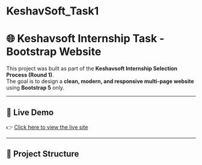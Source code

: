 # KeshavSoft_Task1

# 🌐 Keshavsoft Internship Task - Bootstrap Website

This project was built as part of the **Keshavsoft Internship Selection Process (Round 1)**.  
The goal is to design a **clean, modern, and responsive multi-page website** using **Bootstrap 5** only.

---

## 🚀 Live Demo
👉 [Click here to view the live site]([https://Ankitiwari085.github.io/keshavsoft-task/])  

---

## 📂 Project Structure
